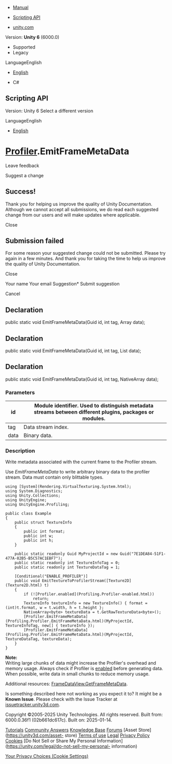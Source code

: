 [ ]()

  * [Manual](../Manual/index.html)
  * [Scripting API](../ScriptReference/index.html)

  * [unity.com](https://unity.com/)

Version: **Unity 6** (6000.0)

  * Supported
  * Legacy

LanguageEnglish

  * [English]()

  * C#

[ ](https://docs.unity3d.com)

## Scripting API

Version: Unity 6 Select a different version

LanguageEnglish

  * [English]()

#  [Profiler](Profiling.Profiler.html).EmitFrameMetaData

Leave feedback

Suggest a change

## Success!

Thank you for helping us improve the quality of Unity Documentation. Although
we cannot accept all submissions, we do read each suggested change from our
users and will make updates where applicable.

Close

## Submission failed

For some reason your suggested change could not be submitted. Please <a>try
again</a> in a few minutes. And thank you for taking the time to help us
improve the quality of Unity Documentation.

Close

Your name Your email Suggestion* Submit suggestion

Cancel

[ ]()

## Declaration

public static void EmitFrameMetaData(Guid id, int tag, Array data);

## Declaration

public static void EmitFrameMetaData(Guid id, int tag, List<T> data);

## Declaration

public static void EmitFrameMetaData(Guid id, int tag, NativeArray<T> data);

### Parameters

id | Module identifier. Used to distinguish metadata streams between different plugins, packages or modules.  
---|---  
tag | Data stream index.  
data | Binary data.  
  
### Description

Write metadata associated with the current frame to the Profiler stream.

Use _EmitFrameMetaData_ to write arbitrary binary data to the profiler stream.
Data must contain only blittable types.

    
    
    using [System](Rendering.VirtualTexturing.System.html);
    using System.Diagnostics;
    using Unity.Collections;
    using UnityEngine;
    using UnityEngine.Profiling;  
      
    public class Example
    {
        public struct TextureInfo
        {
            public int format;
            public int w;
            public int h;
        }  
      
        public static readonly Guid MyProjectId = new Guid("7E1DEA84-51F1-477A-82B5-B5C57AC1EBF7");
        public static readonly int TextureInfoTag = 0;
        public static readonly int TextureDataTag = 1;  
      
        [Conditional("ENABLE_PROFILER")]
        public void EmitTextureToProfilerStream([Texture2D](Texture2D.html) t)
        {
            if (![Profiler.enabled](Profiling.Profiler-enabled.html))
                return;
            TextureInfo textureInfo = new TextureInfo() { format = (int)t.format, w = t.width, h = t.height };
            NativeArray<byte> textureData = t.GetRawTextureData<byte>();
            [Profiler.EmitFrameMetaData](Profiling.Profiler.EmitFrameMetaData.html)(MyProjectId, TextureInfoTag, new[] { textureInfo });
            [Profiler.EmitFrameMetaData](Profiling.Profiler.EmitFrameMetaData.html)(MyProjectId, TextureDataTag, textureData);
        }
    }
    

**Note:**  
Writing large chunks of data might increase the Profiler's overhead and memory
usage. Always check if Profiler is [enabled](Profiling.Profiler-enabled.html)
before generating data. When possible, write data in small chunks to reduce
memory usage.  
  
Additional resources:
[FrameDataView.GetFrameMetaData](Profiling.FrameDataView.GetFrameMetaData.html).

Is something described here not working as you expect it to? It might be a
**Known Issue**. Please check with the Issue Tracker at
[issuetracker.unity3d.com](https://issuetracker.unity3d.com).

Copyright ©2005-2025 Unity Technologies. All rights reserved. Built from:
6000.0.36f1 (02b661dc617c). Built on: 2025-01-14.

[Tutorials](https://unity3d.com/learn) [Community
Answers](https://answers.unity3d.com) [Knowledge
Base](https://support.unity3d.com/hc/en-us)
[Forums](https://forum.unity3d.com) [Asset Store](https://unity3d.com/asset-
store) [Terms of use](https://docs.unity3d.com/Manual/TermsOfUse.html)
[Legal](https://unity.com/legal) [Privacy
Policy](https://unity.com/legal/privacy-policy)
[Cookies](https://unity.com/legal/cookie-policy) [Do Not Sell or Share My
Personal Information](https://unity.com/legal/do-not-sell-my-personal-
information)

[Your Privacy Choices (Cookie Settings)](javascript:void\(0\);)

